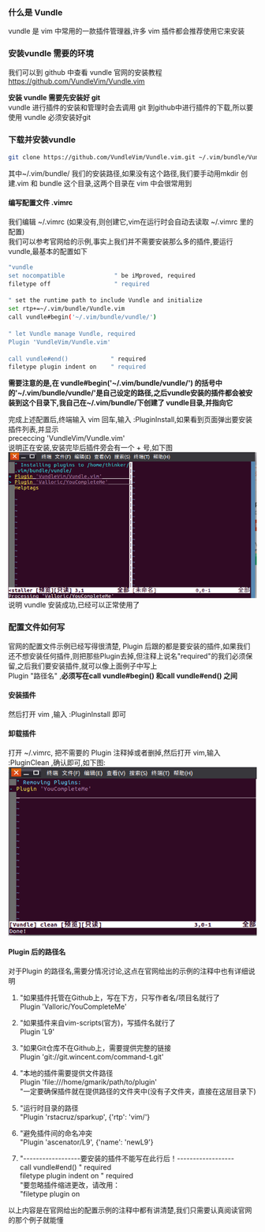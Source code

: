 ### 什么是 Vundle
vundle 是 vim 中常用的一款插件管理器,许多 vim 插件都会推荐使用它来安装

### 安装vundle 需要的环境
我们可以到 github 中查看 vundle 官网的安装教程
https://github.com/VundleVim/Vundle.vim  

**安装 vundle 需要先安装好 git**  
vundle 进行插件的安装和管理时会去调用 git 到github中进行插件的下载,所以要使用 vundle 必须安装好git

### 下载并安装vundle  
```bash
git clone https://github.com/VundleVim/Vundle.vim.git ~/.vim/bundle/Vundle.vim
```

其中~/.vim/bundle/ 我们的安装路径,如果没有这个路径,我们要手动用mkdir 创建.vim 和 bundle 这个目录,这两个目录在 vim 中会很常用到  

#### 编写配置文件 .vimrc
我们编辑 ~/.vimrc (如果没有,则创建它,vim在运行时会自动去读取 ~/.vimrc 里的配置)  
我们可以参考官网给的示例,事实上我们并不需要安装那么多的插件,要运行 vundle,最基本的配置如下  
```bash
"vundle
set nocompatible              " be iMproved, required
filetype off                  " required

" set the runtime path to include Vundle and initialize
set rtp+=~/.vim/bundle/Vundle.vim
call vundle#begin('~/.vim/bundle/vundle/')

" let Vundle manage Vundle, required
Plugin 'VundleVim/Vundle.vim'

call vundle#end()            " required
filetype plugin indent on    " required

```
**需要注意的是,在 vundle#begin('~/.vim/bundle/vundle/') 的括号中的'~/.vim/bundle/vundle/'是自己设定的路径,之后vundle安装的插件都会被安装到这个目录下,我自己在~/.vim/bundle/下创建了 vundle目录,并指向它**

完成上述配置后,终端输入 vim 回车,输入 :PluginInstall,如果看到页面弹出要安装插件列表,并显示  
prececcing 'VundleVim/Vundle.vim'  
说明正在安装,安装完毕后插件旁会有一个 + 号,如下图
![](img/YCM_Install.png)
说明 vundle 安装成功,已经可以正常使用了  

### 配置文件如何写
官网的配置文件示例已经写得很清楚, Plugin 后跟的都是要安装的插件,如果我们还不想安装任何插件,则把那些Plugin去掉,但注释上说名"required"的我们必须保留,之后我们要安装插件,就可以像上面例子中写上  
Plugin "路径名" ,**必须写在call vundle#begin() 和call vundle#end() 之间**
#### 安装插件 
然后打开 vim ,输入 :PluginInstall 即可  
#### 卸载插件
打开 ~/.vimrc, 把不需要的 Plugin 注释掉或者删掉,然后打开 vim,输入 :PluginClean ,确认即可,如下图:  
![](img/YCM_uninstall.png)  
#### Plugin 后的路径名
对于Plugin 的路径名,需要分情况讨论,这点在官网给出的示例的注释中也有详细说明
1. "如果插件托管在Github上，写在下方，只写作者名/项目名就行了    
   Plugin 'Valloric/YouCompleteMe'  
2. "如果插件来自vim-scripts(官方)，写插件名就行了  
    Plugin 'L9' 
3. "如果Git仓库不在Github上，需要提供完整的链接  
  Plugin 'git://git.wincent.com/command-t.git'
4. "本地的插件需要提供文件路径  
   Plugin 'file:///home/gmarik/path/to/plugin'  
"一定要确保插件就在提供路径的文件夹中(没有子文件夹，直接在这层目录下) 
5. "运行时目录的路径  
"Plugin 'rstacruz/sparkup', {'rtp': 'vim/'}  
  
6. "避免插件间的命名冲突  
"Plugin 'ascenator/L9', {'name': 'newL9'}  
  
7. "------------------要安装的插件不能写在此行后！------------------  
call vundle#end()            " required  
filetype plugin indent on    " required  
"要忽略插件缩进更改，请改用：  
"filetype plugin on  

以上内容是在官网给出的配置示例的注释中都有讲清楚,我们只需要认真阅读官网的那个例子就能懂


